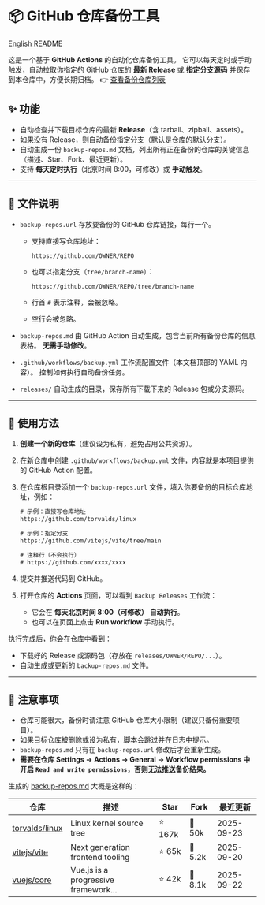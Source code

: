 # 📦 GitHub 仓库备份工具

[English README](README.en.md)

这是一个基于 **GitHub Actions** 的自动化仓库备份工具。
它可以每天定时或手动触发，自动拉取你指定的 GitHub 仓库的 **最新 Release** 或 **指定分支源码** 并保存到本仓库中，方便长期归档。
👉 [查看备份仓库列表](backup-repos.md)

## ✨ 功能

* 自动检查并下载目标仓库的最新 **Release**（含 tarball、zipball、assets）。
* 如果没有 Release，则自动备份指定分支（默认是仓库的默认分支）。
* 自动生成一份 `backup-repos.md` 文档，列出所有正在备份的仓库的关键信息（描述、Star、Fork、最近更新）。
* 支持 **每天定时执行**（北京时间 8:00，可修改）或 **手动触发**。

---

## 📂 文件说明

* `backup-repos.url`
  存放要备份的 GitHub 仓库链接，每行一个。

  * 支持直接写仓库地址：

    ```
    https://github.com/OWNER/REPO
    ```
  * 也可以指定分支（`tree/branch-name`）：

    ```
    https://github.com/OWNER/REPO/tree/branch-name
    ```
  * 行首 `#` 表示注释，会被忽略。
  * 空行会被忽略。

* `backup-repos.md`
  由 GitHub Action 自动生成，包含当前所有备份仓库的信息表格。
  **无需手动修改**。

* `.github/workflows/backup.yml`
  工作流配置文件（本文档顶部的 YAML 内容）。
  控制如何执行自动备份任务。

* `releases/`
  自动生成的目录，保存所有下载下来的 Release 包或分支源码。

---

## 🚀 使用方法

1. **创建一个新的仓库**（建议设为私有，避免占用公共资源）。
2. 在新仓库中创建 `.github/workflows/backup.yml` 文件，内容就是本项目提供的 GitHub Action 配置。
3. 在仓库根目录添加一个 `backup-repos.url` 文件，填入你要备份的目标仓库地址，例如：

   ```txt
   # 示例：直接写仓库地址
   https://github.com/torvalds/linux

   # 示例：指定分支
   https://github.com/vitejs/vite/tree/main

   # 注释行（不会执行）
   # https://github.com/xxxx/xxxx
   ```
4. 提交并推送代码到 GitHub。
5. 打开仓库的 **Actions** 页面，可以看到 `Backup Releases` 工作流：

   * 它会在 **每天北京时间 8:00（可修改） 自动执行**。
   * 也可以在页面上点击 **Run workflow** 手动执行。

执行完成后，你会在仓库中看到：

* 下载好的 Release 或源码包（存放在 `releases/OWNER/REPO/...`）。
* 自动生成或更新的 `backup-repos.md` 文件。

---

## 📖 注意事项

* 仓库可能很大，备份时请注意 GitHub 仓库大小限制（建议只备份重要项目）。
* 如果目标仓库被删除或设为私有，脚本会跳过并在日志中提示。
* `backup-repos.md` 只有在 `backup-repos.url` 修改后才会重新生成。
* **需要在仓库 Settings → Actions → General → Workflow permissions 中开启 `Read and write permissions`，否则无法推送备份结果。**

生成的 [backup-repos.md](backup-repos.md) 大概是这样的：

| 仓库                                                  | 描述                                   | Star   | Fork    | 最近更新       |
| --------------------------------------------------- | ------------------------------------ | ------ | ------- | ---------- |
| [torvalds/linux](https://github.com/torvalds/linux) | Linux kernel source tree             | ⭐ 167k | 🍴 50k  | 2025-09-23 |
| [vitejs/vite](https://github.com/vitejs/vite)       | Next generation frontend tooling     | ⭐ 65k  | 🍴 5.2k | 2025-09-20 |
| [vuejs/core](https://github.com/vuejs/core)         | Vue.js is a progressive framework... | ⭐ 42k  | 🍴 8.1k | 2025-09-22 |
